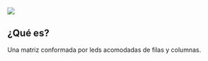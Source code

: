 # **![](https://user-images.githubusercontent.com/44456885/189565498-e6c8d9f9-88a8-4aac-bf35-f399c48b0843.png)**

## ¿Qué es?
Una matriz conformada por leds acomodadas de filas y columnas.
